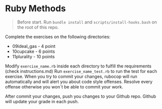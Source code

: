 # Ruby Methods

> Before start. Run `bundle install` and `scripts/install-hooks.bash` on the root of this repo.

Complete the exercises on the following directories:

- 09ideal_gas - 4 point
- 10cupcake - 6 points
- 11plurality - 10 points

Modify `exercise_name.rb` inside each directory to fulfill the requirements (check instructions.md)
Run `exercise_name_test.rb` to run the test for each exercise.
When you try to commit your changes, rubocop will run automatically and will alert
you about code style offenses. Resolve every offense otherwise you won`t be able to commit your work.

After commit your changes, push you changes to your Github repo. Github will update your grade in each push.
